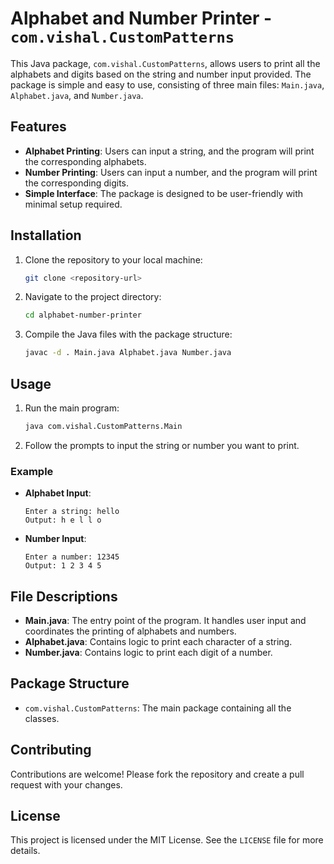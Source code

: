 # Alphabet and Number Printer - `com.vishal.CustomPatterns`

This Java package, `com.vishal.CustomPatterns`, allows users to print all the alphabets and digits based on the string and number input provided. The package is simple and easy to use, consisting of three main files: `Main.java`, `Alphabet.java`, and `Number.java`.

## Features

- **Alphabet Printing**: Users can input a string, and the program will print the corresponding alphabets.
- **Number Printing**: Users can input a number, and the program will print the corresponding digits.
- **Simple Interface**: The package is designed to be user-friendly with minimal setup required.

## Installation

1. Clone the repository to your local machine:
    ```bash
    git clone <repository-url>
    ```

2. Navigate to the project directory:
    ```bash
    cd alphabet-number-printer
    ```

3. Compile the Java files with the package structure:
    ```bash
    javac -d . Main.java Alphabet.java Number.java
    ```

## Usage

1. Run the main program:
    ```bash
    java com.vishal.CustomPatterns.Main
    ```

2. Follow the prompts to input the string or number you want to print.

### Example

- **Alphabet Input**:
    ```
    Enter a string: hello
    Output: h e l l o
    ```

- **Number Input**:
    ```
    Enter a number: 12345
    Output: 1 2 3 4 5
    ```

## File Descriptions

- **Main.java**: The entry point of the program. It handles user input and coordinates the printing of alphabets and numbers.
- **Alphabet.java**: Contains logic to print each character of a string.
- **Number.java**: Contains logic to print each digit of a number.

## Package Structure

- `com.vishal.CustomPatterns`: The main package containing all the classes.

## Contributing

Contributions are welcome! Please fork the repository and create a pull request with your changes.

## License

This project is licensed under the MIT License. See the `LICENSE` file for more details.
